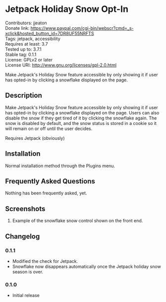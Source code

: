 # Jetpack Holiday Snow Opt-In #

Contributors: jjeaton  
Donate link: https://www.paypal.com/cgi-bin/webscr?cmd=_s-xclick&hosted_button_id=7DR8UF55NRFTS  
Tags: jetpack, accessibility  
Requires at least: 3.7  
Tested up to: 3.7.1  
Stable tag: 0.1.1  
License: GPLv2 or later  
License URI: http://www.gnu.org/licenses/gpl-2.0.html  

Make Jetpack's Holiday Snow feature accessible by only showing it if user has opted-in by clicking a snowflake displayed on the page.

## Description ##

Make Jetpack's Holiday Snow feature accessible by only showing it if user has opted-in by clicking a snowflake displayed on the page. Users can also disable the snow if they get tired of it by clicking the snowflake again. The snow is disabled by default, and the snow status is stored in a cookie so it will remain on or off until the user decides.

Requires Jetpack (obviously)

## Installation ##

Normal installation method through the Plugins menu.

## Frequently Asked Questions ##

Nothing has been frequently asked, yet.

## Screenshots ##

1. Example of the snowflake snow control shown on the front end.

## Changelog ##

### 0.1.1 ###

* Modified the check for Jetpack.
* Snowflake now disappears automatically once the Jetpack holiday snow season is over.

### 0.1.0 ###

* Initial release
